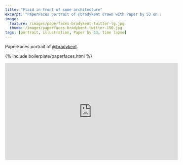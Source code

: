 ```yaml
---
title: "Plaid in front of some architecture"
excerpt: "PaperFaces portrait of @bradykent drawn with Paper by 53 on an iPad."
image: 
  feature: /images/paperfaces-bradykent-twitter-lg.jpg
  thumb: /images/paperfaces-bradykent-twitter-150.jpg
tags: [portrait, illustration, Paper by 53, time lapse]
---
```


PaperFaces portrait of [@bradykent](http://twitter.com/bradykent).

{% include boilerplate/paperfaces.html %}

<iframe width="560" height="315" src="http://www.youtube.com/embed/M5Ya9B-a0Mk" frameborder="0"> </iframe>
